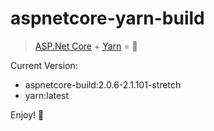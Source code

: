 # aspnetcore-yarn-build

> [ASP.Net Core](https://hub.docker.com/r/microsoft/aspnetcore-build/) +
> [Yarn](https://yarnpkg.com/en/) = 🔋

Current Version:

* aspnetcore-build:2.0.6-2.1.101-stretch
* yarn:latest

Enjoy! :beers:
